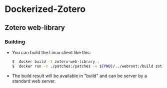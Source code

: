 # Dockerized-Zotero

## Zotero web-library 

### Building

- You can build the Linux client like this:

    ```bash
    $  docker build -t zotero-web-library .
    $  docker run -v ./patches:/patches -v ${PWD}/../webroot:/build zotero-web-library
    ```

- The build result will be available in "build" and can be server by a standard web server.
